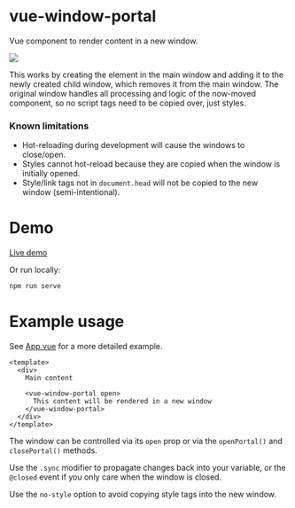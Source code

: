 # vue-window-portal
Vue component to render content in a new window.

![](https://github.com/shamus03/vue-window-portal/workflows/master/badge.svg)

This works by creating the element in the main window and adding it to the newly created child window, which removes it from the main window. The original window handles all processing and logic of the now-moved component, so no script tags need to be copied over, just styles.

### Known limitations

- Hot-reloading during development will cause the windows to close/open.
- Styles cannot hot-reload because they are copied when the window is initially opened.
- Style/link tags not in `document.head` will not be copied to the new window (semi-intentional).

# Demo

[Live demo](https://shamus03.github.io/vue-window-portal/)

Or run locally:
```bash
npm run serve
```

# Example usage
See [App.vue](./src/App.vue) for a more detailed example.

```vue
<template>
  <div>
    Main content

    <vue-window-portal open>
      This content will be rendered in a new window
    </vue-window-portal>
  </div>
</template>
```

The window can be controlled via its `open` prop or via the `openPortal()` and `closePortal()` methods.

Use the `.sync` modifier to propagate changes back into your variable, or the `@closed` event if you only care when the window is closed.

Use the `no-style` option to avoid copying style tags into the new window.